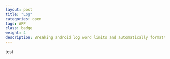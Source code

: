 ```yaml
---
layout: post
title: "Log"
categories: open
tags: APP
class: badge
weight: 4
description: Breaking android log word limits and automatically formatting json.
---
```


test